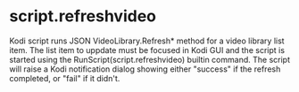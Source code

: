 # script.refreshvideo
 
Kodi script runs JSON VideoLibrary.Refresh* method for a video library
list item.  The list item to uppdate must be focused in Kodi GUI and the
script is started using the RunScript(script.refreshvideo) builtin command.
The script will raise a Kodi notification dialog showing either "success" if
the refresh completed, or "fail" if it didn't.